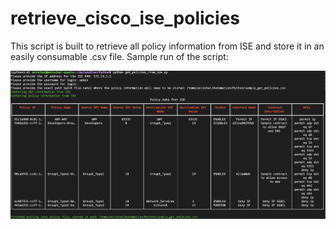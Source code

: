 # retrieve_cisco_ise_policies

This script is built to retrieve all policy information from ISE and store it in an easily consumable .csv file. Sample run of the script:

![get_policies_sample_image](images/get_policies_from_ise_sample.jpg)
